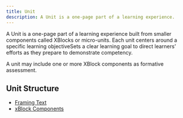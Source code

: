 ```yaml
---
title: Unit
description: A Unit is a one-page part of a learning experience.
---
```

A Unit is a one-page part of a learning experience built from smaller components called XBlocks or micro-units. Each unit centers around a specific learning objectiveSets a clear learning goal to direct learners’ efforts as they prepare to demonstrate competency.

A unit may include one or more XBlock components as formative assessment.

## Unit Structure

- [Framing Text](https://guidance.wgu.edu/standards/knowledge-base/framing-text-for-learning-resources/)
- [xBlock Components](/components/xblocks/)
